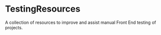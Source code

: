 # TestingResources
A collection of resources to improve and assist manual Front End testing of projects.
